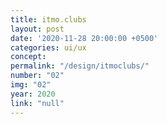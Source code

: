 ```yaml
---
title: itmo.clubs
layout: post
date: '2020-11-28 20:00:00 +0500'
categories: ui/ux
concept: 
permalink: "/design/itmoclubs/"
number: "02"
img: "02"
year: 2020
link: "null"
---
```

